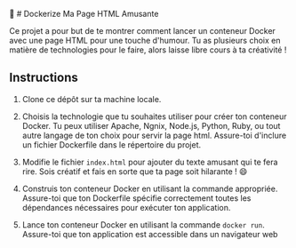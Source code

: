 🐳 # Dockerize Ma Page HTML Amusante

Ce projet a pour but de te montrer comment lancer un conteneur Docker avec une page HTML  pour une touche d'humour. Tu as plusieurs choix en matière de technologies pour le faire, alors laisse libre cours à ta créativité !

## Instructions

1. Clone ce dépôt sur ta machine locale.

2. Choisis la technologie que tu souhaites utiliser pour créer ton conteneur Docker. Tu peux utiliser Apache, Ngnix, Node.js, Python, Ruby, ou tout autre langage de ton choix pour servir la page html. Assure-toi d'inclure un fichier Dockerfile dans le répertoire du projet.

3. Modifie le fichier `index.html` pour ajouter du texte amusant qui te fera rire. Sois créatif et fais en sorte que ta page soit hilarante ! 😄

4. Construis ton conteneur Docker en utilisant la commande appropriée. Assure-toi que ton Dockerfile spécifie correctement toutes les dépendances nécessaires pour exécuter ton application.

5. Lance ton conteneur Docker en utilisant la commande `docker run`. Assure-toi que ton application est accessible dans un navigateur web 